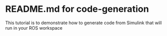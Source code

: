 # README.md for code-generation
This tutorial is to demonstrate how to generate code from Simulink that will run in your ROS workspace
